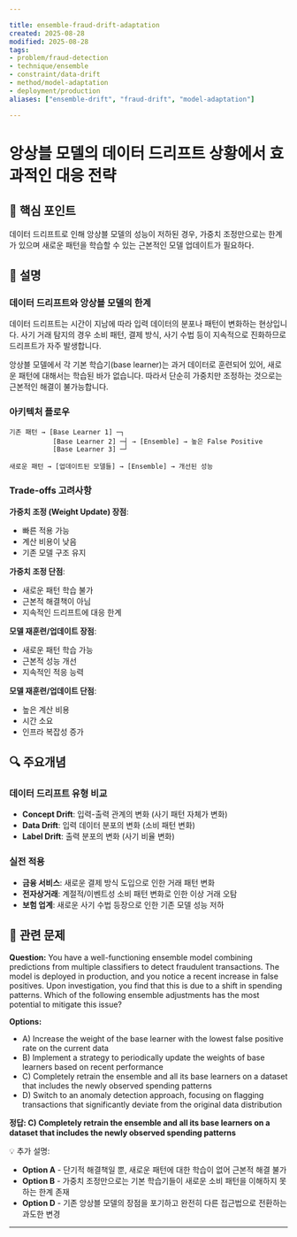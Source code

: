 ```yaml
---

title: ensemble-fraud-drift-adaptation
created: 2025-08-28
modified: 2025-08-28
tags:
- problem/fraud-detection
- technique/ensemble
- constraint/data-drift
- method/model-adaptation
- deployment/production
aliases: ["ensemble-drift", "fraud-drift", "model-adaptation"]

---
```


# 앙상블 모델의 데이터 드리프트 상황에서 효과적인 대응 전략

## 🎯 핵심 포인트

데이터 드리프트로 인해 앙상블 모델의 성능이 저하된 경우, 가중치 조정만으로는 한계가 있으며 새로운 패턴을 학습할 수 있는 근본적인 모델 업데이트가 필요하다.

## 📝 설명

### 데이터 드리프트와 앙상블 모델의 한계

데이터 드리프트는 시간이 지남에 따라 입력 데이터의 분포나 패턴이 변화하는 현상입니다. 사기 거래 탐지의 경우 소비 패턴, 결제 방식, 사기 수법 등이 지속적으로 진화하므로 드리프트가 자주 발생합니다.

앙상블 모델에서 각 기본 학습기(base learner)는 과거 데이터로 훈련되어 있어, 새로운 패턴에 대해서는 학습된 바가 없습니다. 따라서 단순히 가중치만 조정하는 것으로는 근본적인 해결이 불가능합니다.

### 아키텍처 플로우

```
기존 패턴 → [Base Learner 1] ─┐
           [Base Learner 2] ─┤ → [Ensemble] → 높은 False Positive
           [Base Learner 3] ─┘

새로운 패턴 → [업데이트된 모델들] → [Ensemble] → 개선된 성능
```

### Trade-offs 고려사항

**가중치 조정 (Weight Update) 장점**:
- 빠른 적용 가능
- 계산 비용이 낮음
- 기존 모델 구조 유지

**가중치 조정 단점**:
- 새로운 패턴 학습 불가
- 근본적 해결책이 아님
- 지속적인 드리프트에 대응 한계

**모델 재훈련/업데이트 장점**:
- 새로운 패턴 학습 가능
- 근본적 성능 개선
- 지속적인 적응 능력

**모델 재훈련/업데이트 단점**:
- 높은 계산 비용
- 시간 소요
- 인프라 복잡성 증가

## 🔍 주요개념

### 데이터 드리프트 유형 비교

- **Concept Drift**: 입력-출력 관계의 변화 (사기 패턴 자체가 변화)
- **Data Drift**: 입력 데이터 분포의 변화 (소비 패턴 변화)
- **Label Drift**: 출력 분포의 변화 (사기 비율 변화)

### 실전 적용

- **금융 서비스**: 새로운 결제 방식 도입으로 인한 거래 패턴 변화
- **전자상거래**: 계절적/이벤트성 소비 패턴 변화로 인한 이상 거래 오탐
- **보험 업계**: 새로운 사기 수법 등장으로 인한 기존 모델 성능 저하

## 📝 관련 문제

**Question:** You have a well-functioning ensemble model combining predictions from multiple classifiers to detect fraudulent transactions. The model is deployed in production, and you notice a recent increase in false positives. Upon investigation, you find that this is due to a shift in spending patterns. Which of the following ensemble adjustments has the most potential to mitigate this issue?

**Options:**

- A) Increase the weight of the base learner with the lowest false positive rate on the current data
- B) Implement a strategy to periodically update the weights of base learners based on recent performance
- C) Completely retrain the ensemble and all its base learners on a dataset that includes the newly observed spending patterns
- D) Switch to an anomaly detection approach, focusing on flagging transactions that significantly deviate from the original data distribution

**정답: C) Completely retrain the ensemble and all its base learners on a dataset that includes the newly observed spending patterns**

💡 추가 설명:

- **Option A** - 단기적 해결책일 뿐, 새로운 패턴에 대한 학습이 없어 근본적 해결 불가
- **Option B** - 가중치 조정만으로는 기본 학습기들이 새로운 소비 패턴을 이해하지 못하는 한계 존재
- **Option D** - 기존 앙상블 모델의 장점을 포기하고 완전히 다른 접근법으로 전환하는 과도한 변경

---